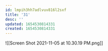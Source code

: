 ```yaml
---
id: lmpih3hh7adlvuv816l2sxf
title: '31'
desc: ''
updated: 1654530814331
created: 1654530814331
---
```

![[Screen Shot 2021-11-05 at 10.30.19 PM.png]]

